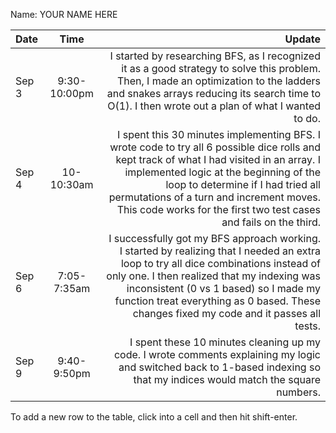 Name: YOUR NAME HERE

| Date  |     Time     |                                                                                                                                                                                                                                                                                                                                      Update |
|:------|:------------:|--------------------------------------------------------------------------------------------------------------------------------------------------------------------------------------------------------------------------------------------------------------------------------------------------------------------------------------------:|
| Sep 3 | 9:30-10:00pm |                                                                                                  I started by researching BFS, as I recognized it as a good strategy to solve this problem. Then, I made an optimization to the ladders and snakes arrays reducing its search time to O(1). I then wrote out a plan of what I wanted to do. |
| Sep 4 |  10-10:30am  | I spent this 30 minutes implementing BFS. I wrote code to try all 6 possible dice rolls and kept track of what I had visited in an array. I implemented logic at the beginning of the loop to determine if I had tried all permutations of a turn and increment moves. This code works for the first two test cases and fails on the third. |
| Sep 6 | 7:05-7:35am  |                   I successfully got my BFS approach working. I started by realizing that I needed an extra loop to try all dice combinations instead of only one. I then realized that my indexing was inconsistent (0 vs 1 based) so I made my function treat everything as 0 based. These changes fixed my code and it passes all tests. |
| Sep 9 | 9:40-9:50pm  |                                                                                                                                                                 I spent these 10 minutes cleaning up my code. I wrote comments explaining my logic and switched back to 1-based indexing so that my indices would match the square numbers. |


To add a new row to the table, click into a cell and then hit shift-enter.